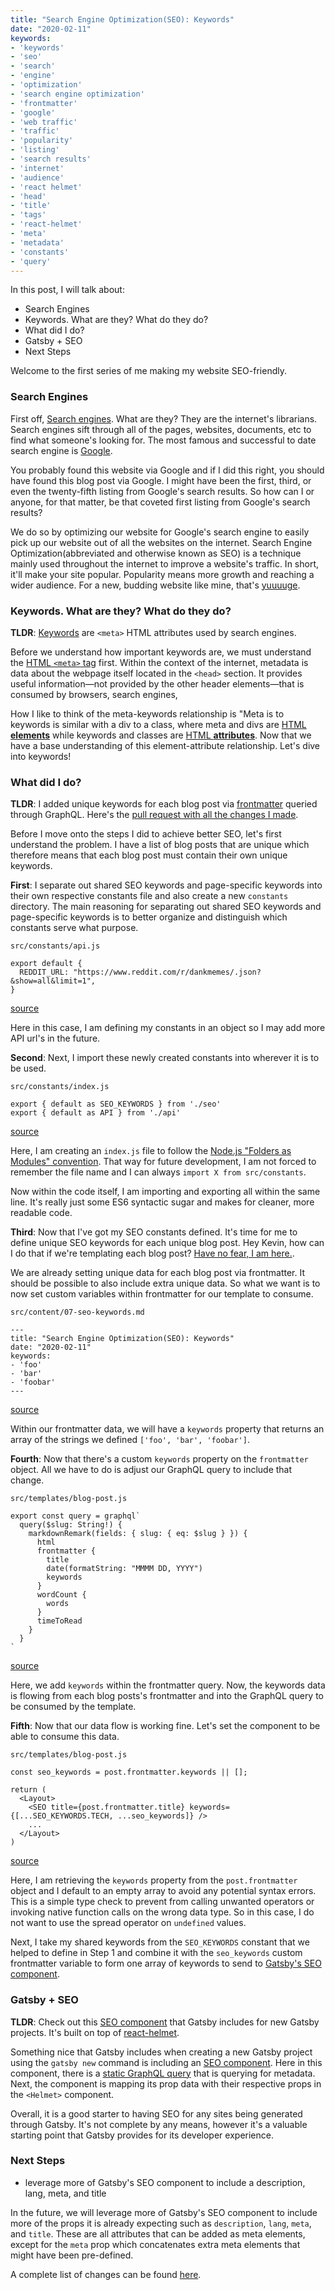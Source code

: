 ```yaml
---
title: "Search Engine Optimization(SEO): Keywords"
date: "2020-02-11"
keywords:
- 'keywords'
- 'seo'
- 'search'
- 'engine'
- 'optimization'
- 'search engine optimization'
- 'frontmatter'
- 'google'
- 'web traffic'
- 'traffic'
- 'popularity'
- 'listing'
- 'search results'
- 'internet'
- 'audience'
- 'react helmet'
- 'head'
- 'title'
- 'tags'
- 'react-helmet'
- 'meta'
- 'metadata'
- 'constants'
- 'query'
---
```


In this post, I will talk about:
* Search Engines
* Keywords. What are they? What do they do?
* What did I do?
* Gatsby + SEO
* Next Steps

Welcome to the first series of me making my website SEO-friendly.

### Search Engines

First off, [Search engines](https://en.wikipedia.org/wiki/Web_search_engine). What are they? They are the internet's librarians. Search engines sift through all of the pages, websites, documents, etc to find what someone's looking for. The most famous and successful to date search engine is [Google](https://en.wikipedia.org/wiki/Google_Search).


You probably found this website via Google and if I did this right, you should have found this blog post via Google. I might have been the first, third, or even the twenty-fifth listing from Google's search results. So how can I or anyone, for that matter, be that coveted first listing from Google's search results?

We do so by optimizing our website for Google's search engine to easily pick up our website out of all the websites on the internet. Search Engine Optimization(abbreviated and otherwise known as SEO) is a technique mainly used throughout the internet to improve a website's traffic. In short, it'll make your site popular. Popularity means more growth and reaching a wider audience. For a new, budding website like mine, that's [yuuuuge](https://www.youtube.com/watch?v=EEA33bAXyNM).

### Keywords. What are they? What do they do?

__TLDR__: [Keywords](https://en.wikipedia.org/wiki/Meta_element#The_keywords_attribute) are `<meta>` HTML attributes used by search engines.

Before we understand how important keywords are, we must understand the [HTML `<meta>` tag](https://en.wikipedia.org/wiki/Meta_element) first. Within the context of the internet, metadata is data about the webpage itself located in the `<head>` section. It provides useful information—not provided by the other header elements—that is consumed by browsers, search engines,

How I like to think of the meta-keywords relationship is "Meta is to keywords is similar with a div to a class, where meta and divs are [HTML __elements__](https://en.wikipedia.org/wiki/HTML_element) while keywords and classes are [HTML __attributes__](https://en.wikipedia.org/wiki/HTML_attribute). Now that we have a base understanding of this element-attribute relationship. Let's dive into keywords!



### What did I do?

__TLDR__: I added unique keywords for each blog post via [frontmatter](https://jekyllrb.com/docs/front-matter/) queried through GraphQL. Here's the [pull request with all the changes I made](https://github.com/klammm/all-things-random/pull/12).

Before I move onto the steps I did to achieve better SEO, let's first understand the problem. I have a list of blog posts that are unique which therefore means that each blog post must contain their own unique keywords.

__First__: I separate out shared SEO keywords and page-specific keywords into their own respective constants file and also create a new `constants` directory. The main reasoning for separating out shared SEO keywords and page-specific keywords is to better organize and distinguish which constants serve what purpose.

`src/constants/api.js`
```
export default {
  REDDIT_URL: "https://www.reddit.com/r/dankmemes/.json?&show=all&limit=1",
}
```

[source](https://github.com/klammm/all-things-random/pull/12/files#diff-5470ab88cb8ef8d7f95562d1ba9d47d1)

Here in this case, I am defining my constants in an object so I may add more API url's in the future.

__Second__: Next, I import these newly created constants into wherever it is to be used.

`src/constants/index.js`
```
export { default as SEO_KEYWORDS } from './seo'
export { default as API } from './api'

```

[source](https://github.com/klammm/all-things-random/pull/12/files#diff-bc152a022be0db29b061aedc08d80a45)

Here, I am creating an `index.js` file to follow the [Node.js "Folders as Modules" convention](https://nodejs.org/api/modules.html#modules_folders_as_modules). That way for future development, I am not forced to remember the file name and I can always `import X from src/constants`.

Now within the code itself, I am importing and exporting all within the same line. It's really just some ES6 syntactic sugar and makes for cleaner, more readable code.

__Third__: Now that I've got my SEO constants defined. It's time for me to define unique SEO keywords for each unique blog post. Hey Kevin, how can I do that if we're templating each blog post? [Have no fear, I am here.](https://www.youtube.com/watch?v=_DIHg5xMWAo).

We are already setting unique data for each blog post via frontmatter. It should be possible to also include extra unique data. So what we want is to now set custom variables within frontmatter for our template to consume.

`src/content/07-seo-keywords.md`
```
---
title: "Search Engine Optimization(SEO): Keywords"
date: "2020-02-11"
keywords:
- 'foo'
- 'bar'
- 'foobar'
---
```

[source](https://github.com/klammm/all-things-random/pull/12/files#diff-7f8a74649348757434a193058194edb8)

Within our frontmatter data, we will have a `keywords` property that returns an array of the strings we defined `['foo', 'bar', 'foobar']`.

__Fourth__: Now that there's a custom `keywords` property on the `frontmatter` object. All we have to do is adjust our GraphQL query to include that change.

`src/templates/blog-post.js`
```
export const query = graphql`
  query($slug: String!) {
    markdownRemark(fields: { slug: { eq: $slug } }) {
      html
      frontmatter {
        title
        date(formatString: "MMMM DD, YYYY")
        keywords
      }
      wordCount {
        words
      }
      timeToRead
    }
  }
`
```

[source](https://github.com/klammm/all-things-random/pull/12/files#diff-b334c7299860c69226f3d8a8f4a36c1fR37)

Here, we add `keywords` within the frontmatter query. Now, the keywords data is flowing from each blog posts's frontmatter and into the GraphQL query to be consumed by the template.

__Fifth__: Now that our data flow is working fine. Let's set the component to be able to consume this data.

`src/templates/blog-post.js`
```
const seo_keywords = post.frontmatter.keywords || [];

return (
  <Layout>
    <SEO title={post.frontmatter.title} keywords={[...SEO_KEYWORDS.TECH, ...seo_keywords]} />
    ...
  </Layout>
)
```

[source](https://github.com/klammm/all-things-random/pull/12/files#diff-b334c7299860c69226f3d8a8f4a36c1fR13-R17)

Here, I am retrieving the `keywords` property from the `post.frontmatter` object and I default to an empty array to avoid any potential syntax errors. This is a simple type check to prevent from calling unwanted operators or invoking native function calls on the wrong data type. So in this case, I do not want to use the spread operator on `undefined` values.

Next, I take my shared keywords from the `SEO_KEYWORDS` constant that we helped to define in Step 1 and combine it with the `seo_keywords` custom frontmatter variable to form one array of keywords to send to [Gatsby's SEO component](https://github.com/klammm/all-things-random/blob/master/src/components/seo.js).

### Gatsby + SEO

__TLDR__: Check out this [SEO component](https://github.com/klammm/all-things-random/blob/master/src/components/seo.js) that Gatsby includes for new Gatsby projects. It's built on top of [react-helmet](https://github.com/nfl/react-helmet).

Something nice that Gatsby includes when creating a new Gatsby project using the `gatsby new` command is including an [SEO component](https://github.com/klammm/all-things-random/blob/master/src/components/seo.js). Here in this component, there is a [static GraphQL query](https://www.gatsbyjs.org/docs/static-vs-normal-queries/) that is querying for metadata. Next, the component is mapping its prop data with their respective props in the `<Helmet>` component.

Overall, it is a good starter to having SEO for any sites being generated through Gatsby. It's not complete by any means, however it's a valuable starting point that Gatsby provides for its developer experience.

### Next Steps

- leverage more of Gatsby's SEO component to include a description, lang, meta, and title

In the future, we will leverage more of Gatsby's SEO component to include more of the props it is already expecting such as `description`, `lang`, `meta`, and `title`. These are all attributes that can be added as meta elements, except for the `meta` prop which concatenates extra meta elements that might have been pre-defined.

A complete list of changes can be found [here](https://github.com/klammm/all-things-random/pull/12).